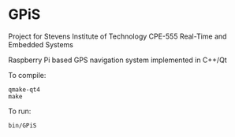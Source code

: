 # GPiS
Project for Stevens Institute of Technology CPE-555 Real-Time and Embedded Systems

Raspberry Pi based GPS navigation system implemented in C++/Qt

To compile:

```
qmake-qt4
make
```

To run:

```
bin/GPiS
```
